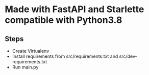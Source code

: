 # Made with FastAPI and Starlette compatible with Python3.8

## Steps

- Create Virtualenv
- Install requirements from src/requirements.txt and src/dev-requirements.txt
- Run main.py
